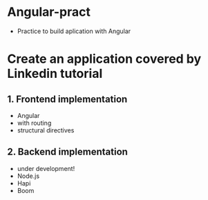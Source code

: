 # Angular-pract
- Practice to build aplication with Angular

# Create an application covered by Linkedin tutorial

## 1. Frontend implementation
- Angular 
- with routing 
- structural directives 

## 2. Backend implementation
- under development!
- Node.js
- Hapi
- Boom
